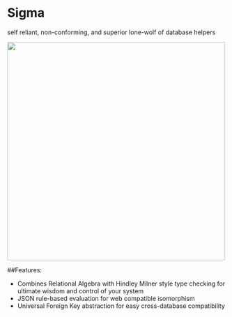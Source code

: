 # Sigma
self reliant, non-conforming, and superior lone-wolf of database helpers

<img width="500px" src="https://wayofthesigmamale.com/wp-content/uploads/2021/08/cropped-cropped-Sigma-Theme-1.png" />

##Features: 
 * Combines Relational Algebra with Hindley Milner style type checking for ultimate wisdom and control of your system
 * JSON rule-based evaluation for web compatible isomorphism
 * Universal Foreign Key abstraction for easy cross-database compatibility 
